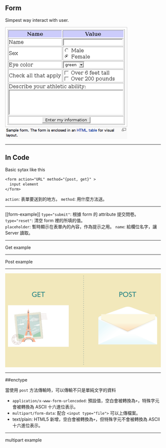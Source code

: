 Form
---

Simpest way interact with user.

![form](images/http/form.png)

---

In Code
---
Basic sytax like this

```
<form action="URL" method="{post, get}" >
  input element
</form>

```

`action`: 表單要送到的地方。 `method`: 用什麼方法送。

---

[[form-example]]
`type="submit"`: 根據 form 的 attribute 提交問卷。
`type="reset"`: 清空 form 裡的所填的值。  
`placeholder`: 暫時顯示在表單內的內容，作為提示之用。
`name`: 給欄位名字，讓 Server 讀取。

---

Get example

---

Post example

---

![](images/http/get_post.png)

---

##enctype

當使用 `post` 方法傳輸時，可以傳輸不只是單純文字的資料

- `application/x-www-form-urlencoded`: 預設值，空白會被轉換為`+`，特殊字元會被轉換為 ASCII 十六進位表示。
- `multipart/form-data`: 配合 `<input type="file">` 可以上傳檔案。
- text/plain: HTML5 新增，空白會被轉換為`+`，但特殊字元不會被轉換為 ASCII 十六進位表示。

---

multipart example

